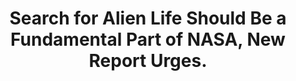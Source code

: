 ---
    title: Search for Alien Life Should Be a Fundamental Part of NASA, New Report Urges.
    
---